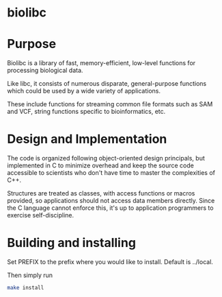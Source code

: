 # biolibc

Purpose
=======

Biolibc is a library of fast, memory-efficient, low-level functions for
processing biological data.

Like libc, it consists of numerous disparate, general-purpose functions which
could be used by a wide variety of applications.

These include functions for streaming common file formats such as SAM and
VCF, string functions specific to bioinformatics, etc.

Design and Implementation
=========================

The code is organized following object-oriented design principals, but
implemented in C to minimize overhead and keep the source code accessible to
scientists who don't have time to master the complexities of C++.

Structures are treated as classes, with access functions or macros provided,
so applications should not access data members directly.  Since the C language
cannot enforce this, it's up to application programmers to exercise
self-discipline.

Building and installing
=======================

Set PREFIX to the prefix where you would like to install.  Default is ../local.

Then simply run

```sh
make install
```
